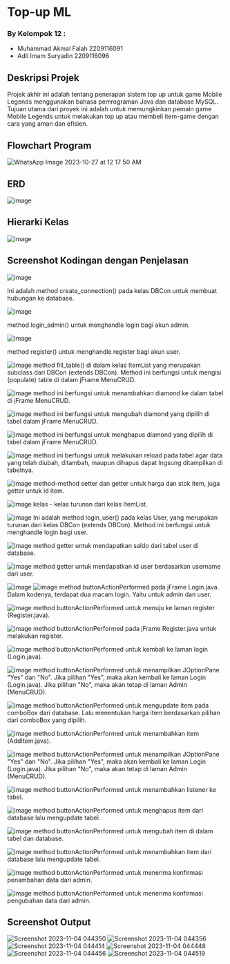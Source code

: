 # Top-up ML

### By Kelompok 12 :
- Muhammad Akmal Falah 2209116091
- Adli Imam Suryadin 2209116096

## Deskripsi Projek
Projek akhir ini adalah tentang penerapan sistem top up untuk game Mobile Legends menggunakan bahasa pemrograman Java dan database MySQL. Tujuan utama dari proyek ini adalah untuk memungkinkan pemain game Mobile Legends untuk melakukan top up atau membeli item-game dengan cara yang aman dan efisien.

## Flowchart Program
![WhatsApp Image 2023-10-27 at 12 17 50 AM](https://github.com/AdliMS/PA-PBO/assets/53502055/8eb4e1a1-60ab-4edf-968a-ef322558e229)

## ERD
![image](https://github.com/AdliMS/PA-PBO/assets/53502055/bc89194e-7e1a-4cc8-8ff4-723d437358b0)

## Hierarki Kelas
![image](https://github.com/AdliMS/PA-PBO/assets/53502055/a4e10d62-8379-492c-9047-9c331e238fdc)

## Screenshot Kodingan dengan Penjelasan
![image](https://github.com/AdliMS/PA-PBO/assets/53502055/fe1e97ce-8516-4cf6-b72b-7250c542527d)

Ini adalah method create_connection() pada kelas DBCon untuk membuat hubungan ke database.


![image](https://github.com/AdliMS/PA-PBO/assets/53502055/6180f05c-9d37-4267-acbe-cdc165d8e00f)

method login_admin() untuk menghandle login bagi akun admin.


![image](https://github.com/AdliMS/PA-PBO/assets/53502055/0be29a18-0c6b-4519-b58f-79f50459935a)

method register() untuk menghandle register bagi akun user.


![image](https://github.com/AdliMS/PA-PBO/assets/53502055/fe872994-f863-4ac9-a75d-1641caaccabf)
method fill_table() di dalam kelas ItemList yang merupakan subclass dari DBCon (extends DBCon). Method ini berfungsi untuk mengisi (populate) table di dalam jFrame MenuCRUD.

![image](https://github.com/AdliMS/PA-PBO/assets/53502055/d8771ebb-3112-4b4c-92b8-c3272e34093c)
method ini berfungsi untuk menambahkan diamond ke dalam tabel di jFrame MenuCRUD. 

![image](https://github.com/AdliMS/PA-PBO/assets/53502055/3f7803d0-8954-4e0e-a995-13989bce5a7e)
method ini berfungsi untuk mengubah diamond yang dipilih di tabel dalam jFrame MenuCRUD.

![image](https://github.com/AdliMS/PA-PBO/assets/53502055/6e09e023-773a-407d-a392-3f8725be9087)
method ini berfungsi untuk menghapus diamond yang dipilih di tabel dalam jFrame MenuCRUD.

![image](https://github.com/AdliMS/PA-PBO/assets/53502055/dbcc6724-1e9f-4602-b6ed-37f8cd6cf93f)
method ini berfungsi untuk melakukan reload pada tabel agar data yang telah diubah, ditambah, maupun dihapus dapat lngsung ditampilkan di tabelnya.

![image](https://github.com/AdliMS/PA-PBO/assets/53502055/47ff73c5-e19e-4502-b237-c7c9d6ba7331)
method-method setter dan getter untuk harga dan stok item, juga getter untuk id item.

![image](https://github.com/AdliMS/PA-PBO/assets/53502055/47a96e46-671a-4c88-b476-59e09051c1b2)
kelas - kelas turunan dari kelas ItemList.

![image](https://github.com/AdliMS/PA-PBO/assets/53502055/9c1be2b4-4612-4bbc-aa30-144c6d5c0039)
Ini adalah method login_user() pada kelas User, yang merupakan turunan dari kelas DBCon (extends DBCon). Method ini berfungsi untuk menghandle login bagi user.

![image](https://github.com/AdliMS/PA-PBO/assets/53502055/8401a86d-fa9c-4c26-bc5a-82dc70ae815d)
method getter untuk mendapatkan saldo dari tabel user di database.

![image](https://github.com/AdliMS/PA-PBO/assets/53502055/f3a2ed5a-dfa2-4625-b6b7-409a86be4101)
method getter untuk mendapatkan id user berdasarkan username dari user.

![image](https://github.com/AdliMS/PA-PBO/assets/53502055/cfc158c9-67d5-43b2-9cf1-bb7d7bf8a2b9)
![image](https://github.com/AdliMS/PA-PBO/assets/53502055/16d3ec14-a1b1-41f6-a4ab-89b3afdd2851)
method buttonActionPerformed pada jFrame Login.java. Dalam kodenya, terdapat dua macam login. Yaitu untuk admin dan user.

![image](https://github.com/AdliMS/PA-PBO/assets/53502055/2c7b20cf-0432-44e3-981e-830cd36e2d82)
method buttonActionPerformed untuk menuju ke laman register (Register.java).

![image](https://github.com/AdliMS/PA-PBO/assets/53502055/e9f051fe-705c-4ebc-b8f9-5194cee75762)
method buttonActionPerformed pada jFrame Register.java untuk melakukan register.

![image](https://github.com/AdliMS/PA-PBO/assets/53502055/d338e1a2-d219-4f43-b05b-defbea3912d3)
method buttonActionPerformed untuk kembali ke laman login (Login.java).

![image](https://github.com/AdliMS/PA-PBO/assets/53502055/52ea56e8-59af-4554-b465-535638574398)
method buttonActionPerformed untuk menampilkan JOptionPane "Yes" dan "No". Jika pilihan "Yes", maka akan kembali ke laman Login (Login.java). Jika pilihan "No", maka akan tetap di laman Admin (MenuCRUD).

![image](https://github.com/AdliMS/PA-PBO/assets/53502055/ee1e7ecc-0c0b-4dbb-ba1a-47fd9f4fa5f4)
method buttonActionPerformed untuk mengupdate item pada comboBox dari database. Lalu menentukan harga item berdasarkan pilihan dari comboBox yang dipilih.

![image](https://github.com/AdliMS/PA-PBO/assets/53502055/e819bc60-5573-4950-bea2-22274469bc04)
method buttonActionPerformed untuk menambahkan item (AddItem.java).

![image](https://github.com/AdliMS/PA-PBO/assets/53502055/ed92f81c-a43b-454e-beae-66c0c2107e21)
method buttonActionPerformed untuk menampilkan JOptionPane "Yes" dan "No". Jika pilihan "Yes", maka akan kembali ke laman Login (Login.java). Jika pilihan "No", maka akan tetap di laman Admin (MenuCRUD).

![image](https://github.com/AdliMS/PA-PBO/assets/53502055/27030a2b-fc4d-41b8-b332-fa4ce69b91aa)
method buttonActionPerformed untuk menambahkan listener ke tabel.

![image](https://github.com/AdliMS/PA-PBO/assets/53502055/239e4743-8c3c-43bc-ad25-65b8934ad4e5)
method buttonActionPerformed untuk menghapus item dari database lalu mengupdate tabel.

![image](https://github.com/AdliMS/PA-PBO/assets/53502055/0c481f34-6060-436f-aa09-e6ca59a531d5)
method buttonActionPerformed untuk mengubah item di dalam tabel dan database.

![image](https://github.com/AdliMS/PA-PBO/assets/53502055/2f1c1a5e-a23e-4a6a-9fa7-4715d2644f9e)
method buttonActionPerformed untuk menambahkan item dari database lalu mengupdate tabel.

![image](https://github.com/AdliMS/PA-PBO/assets/53502055/8590540c-dad0-4f44-8c41-e993a7d641c4)
method buttonActionPerformed untuk menerima konfirmasi penambahan data dari admin.

![image](https://github.com/AdliMS/PA-PBO/assets/53502055/5eaff652-9b13-4ca6-9416-da2347858415)
method buttonActionPerformed untuk menerima konfirmasi pengubahan data dari admin.

## Screenshot Output
![Screenshot 2023-11-04 044350](https://github.com/AdliMS/PA-PBO/assets/53502055/536f53ca-ec8e-4251-acb8-359bdffe2a32)
![Screenshot 2023-11-04 044356](https://github.com/AdliMS/PA-PBO/assets/53502055/3c239a3e-60ed-4563-8c91-7a53f314fb75)
![Screenshot 2023-11-04 044414](https://github.com/AdliMS/PA-PBO/assets/53502055/156e1b4b-b71f-4ca9-9f00-0e6917dfb6fc)
![Screenshot 2023-11-04 044448](https://github.com/AdliMS/PA-PBO/assets/53502055/caae709d-4685-4c24-86fa-d2989008c4b6)
![Screenshot 2023-11-04 044456](https://github.com/AdliMS/PA-PBO/assets/53502055/e4e03a42-131b-4d49-b3c6-c7d89f9cc95f)
![Screenshot 2023-11-04 044519](https://github.com/AdliMS/PA-PBO/assets/53502055/3c495988-6cda-4055-be60-27d065052c6b)
